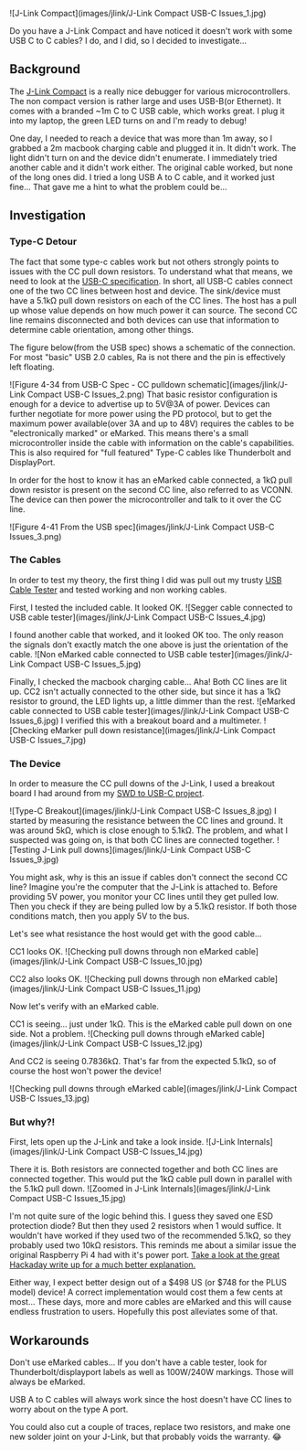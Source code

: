 ![J-Link Compact](images/jlink/J-Link Compact USB-C Issues_1.jpg)

Do you have a J-Link Compact and have noticed it doesn't work with some USB C to C cables? I do, and I did, so I decided to investigate...
## Background
The [J-Link Compact](https://www.segger.com/products/debug-probes/j-link/models/j-link-plus/) is a really nice debugger for various microcontrollers. The non compact version is rather large and uses USB-B(or Ethernet). It comes with a branded ~1m C to C USB cable, which works great. I plug it into my laptop, the green LED turns on and I'm ready to debug!

One day, I needed to reach a device that was more than 1m away, so I grabbed a 2m macbook charging cable and plugged it in. It didn't work. The light didn't turn on and the device didn't enumerate. I immediately tried another cable and it didn't work either. The original cable worked, but none of the long ones did. I tried a long USB A to C cable, and it worked just fine... That gave me a hint to what the problem could be...
## Investigation
### Type-C Detour
The fact that some type-c cables work but not others strongly points to issues with the CC pull down resistors. To understand what that means, we need to look at the [USB-C specification](https://www.usb.org/sites/default/files/USB%20Type-C%20Spec%20R2.0%20-%20August%202019.pdf). In short, all USB-C cables connect one of the two CC lines between host and device. The sink/device must have a 5.1kΩ pull down resistors on each of the CC lines. The host has a pull up whose value depends on how much power it can source. The second CC line remains disconnected and both devices can use that information to determine cable orientation, among other things.

The figure below(from the USB spec) shows a schematic of the connection. For most "basic" USB 2.0 cables, Ra is not there and the pin is effectively left floating.

![Figure 4-34 from USB-C Spec - CC pulldown schematic](images/jlink/J-Link Compact USB-C Issues_2.png)
That basic resistor configuration is enough for a device to advertise up to 5V@3A of power. Devices can further negotiate for more power using the PD protocol, but to get the maximum power available(over 3A and up to 48V) requires the cables to be "electronically marked" or eMarked. This means there's a small microcontroller inside the cable with information on the cable's capabilities. This is also required for "full featured" Type-C cables like Thunderbolt and DisplayPort.

In order for the host to know it has an eMarked cable connected, a 1kΩ pull down resistor is present on the second CC line, also referred to as VCONN. The device can then power the microcontroller and talk to it over the CC line.

![Figure 4-41 From the USB spec](images/jlink/J-Link Compact USB-C Issues_3.png)
### The Cables 
In order to test my theory, the first thing I did was pull out my trusty [USB Cable Tester](https://alvarop.com/2023/07/usb-cable-tester/) and tested working and non working cables.

First, I tested the included cable. It looked OK.
![Segger cable connected to USB cable tester](images/jlink/J-Link Compact USB-C Issues_4.jpg)

I found another cable that worked, and it looked OK too. The only reason the signals don't exactly match the one above is just the orientation of the cable.
![Non eMarked cable connected to USB cable tester](images/jlink/J-Link Compact USB-C Issues_5.jpg)

Finally, I checked the macbook charging cable... Aha! Both CC lines are lit up. CC2 isn't actually connected to the other side, but since it has a 1kΩ resistor to ground, the LED lights up, a little dimmer than the rest.
![eMarked cable connected to USB cable tester](images/jlink/J-Link Compact USB-C Issues_6.jpg)
I verified this with a breakout board and a multimeter.
![Checking eMarker pull down resistance](images/jlink/J-Link Compact USB-C Issues_7.jpg)
### The Device
In order to measure the CC pull downs of the J-Link, I used a breakout board I had around from my [SWD to USB-C project](https://alvarop.com/2025/03/swd-to-usbc/). 

![Type-C Breakout](images/jlink/J-Link Compact USB-C Issues_8.jpg)
I started by measuring the resistance between the CC lines and ground. It was around 5kΩ, which is close enough to 5.1kΩ. The problem, and what I suspected was going on, is that both CC lines are connected together.
![Testing J-Link pull downs](images/jlink/J-Link Compact USB-C Issues_9.jpg)

You might ask, why is this an issue if cables don't connect the second CC line? Imagine you're the computer that the J-Link is attached to. Before providing 5V power, you monitor your CC lines until they get pulled low. Then you check if they are being pulled low by a 5.1kΩ resistor. If both those conditions match, then you apply 5V to the bus.

Let's see what resistance the host would get with the good cable...

CC1 looks OK.
![Checking pull downs through non eMarked cable](images/jlink/J-Link Compact USB-C Issues_10.jpg)

CC2 also looks OK.
![Checking pull downs through non eMarked cable](images/jlink/J-Link Compact USB-C Issues_11.jpg)

Now let's verify with an eMarked cable.

CC1 is seeing... just under 1kΩ. This is the eMarked cable pull down on one side. Not a problem.
![Checking pull downs through eMarked cable](images/jlink/J-Link Compact USB-C Issues_12.jpg)

And CC2 is seeing 0.7836kΩ. That's far from the expected 5.1kΩ, so of course the host won't power the device!

![Checking pull downs through eMarked cable](images/jlink/J-Link Compact USB-C Issues_13.jpg)

### But why?!

First, lets open up the J-Link and take a look inside.
![J-Link Internals](images/jlink/J-Link Compact USB-C Issues_14.jpg)

There it is. Both resistors are connected together and both CC lines are connected together. This would put the 1kΩ cable pull down in parallel with the 5.1kΩ pull down.
![Zoomed in J-Link Internals](images/jlink/J-Link Compact USB-C Issues_15.jpg)

I'm not quite sure of the logic behind this. I guess they saved one ESD protection diode? But then they used 2 resistors when 1 would suffice. It wouldn't have worked if they used two of the recommended 5.1kΩ, so they probably used two 10kΩ resistors. This reminds me about a similar issue the original Raspberry Pi 4 had with it's power port. [Take a look at the great Hackaday write up for a much better explanation.](https://hackaday.com/2019/07/16/exploring-the-raspberry-pi-4-usb-c-issue-in-depth/)

Either way, I expect better design out of a $498 US (or $748 for the PLUS model) device! A correct implementation would cost them a few cents at most... These days, more and more cables are eMarked and this will cause endless frustration to users. Hopefully this post alleviates some of that.

## Workarounds
Don't use eMarked cables... If you don't have a cable tester, look for Thunderbolt/displayport labels as well as 100W/240W markings. Those will always be eMarked.

USB A to C cables will always work since the host doesn't have CC lines to worry about on the type A port.

You could also cut a couple of traces, replace two resistors, and make one new solder joint on your J-Link, but that probably voids the warranty. 😂
